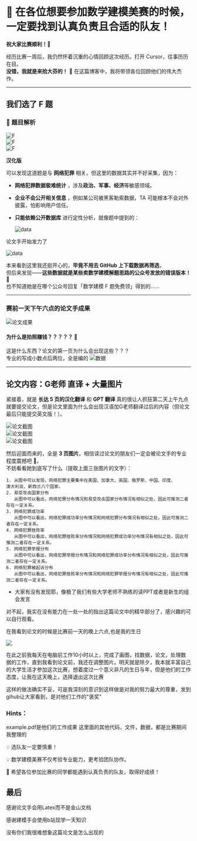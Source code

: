 # 🎯 在各位想要参加数学建模美赛的时候，一定要找到认真负责且合适的队友！  
**祝大家比赛顺利！🎉**
 

经历比赛一周后，我仍然怀着沉重的心情回顾这次经历。打开 Cursor，往事历历在目。  
**没错，我就是来拾大芬的！** 🥲 在这篇博客中，我将带领各位回顾他们的伟大杰作。

---

## 我们选了 F 题  

### 📌 题目解析  

![F](Last_piece_of_shit/Pic/2972747edcd4f9cfe31b5a923837c86.jpg)  
![F](Last_piece_of_shit/Pic/724b794fc7f7871b37e9781ed22495a.jpg)  
![F](Last_piece_of_shit/Pic/acb5098103485b8fdeaf1297efaf4aa.jpg)  

**汉化版**  

可以发现这道题是与 **网络犯罪** 相关，但这里的数据其实并不好采集，因为：  

- **网络犯罪数据极难统计** ，涉及**政治、军事、经济**等敏感领域。  
- **企业不会公开相关信息** ，例如某公司被黑客勒索数据，TA 可能根本不会对外披露，怕影响用户信任。  
- **只能依赖公开数据库**  进行定性分析，就像题中提到的：  

  ![data](Last_piece_of_shit/Pic/data.png)

  

论文手开始发力了  

![data](Last_piece_of_shit/Pic/image1.png)  

本来看到这里我还挺开心的，**毕竟不用去 GitHub 上下载数据再筛选**，  
但后来发现——**这些数据就是某些卖数学建模解题思路的公众号发放的错误版本！** 🫠  
也不知道她是在哪个公众号回复「数学建模 F 题免费领」得到的……

---

### 赛前一天下午六点的论文手成果  

![论文成果](Last_piece_of_shit/Pic/tittle.png)  

####  **为什么是拍照赚钱？？？？？** 🤨  
这是什么东西？论文的第一页为什么会出现这些？？？  
专业的写成小数点后两位，全是编的
![数据](Last_piece_of_shit/Pic/image2.png)  

---

## 论文内容：G老师 直译 + 大量图片  

紧接着，就是 **长达 5 页的汉化翻译** 和 **GPT 翻译**
真的很让人抓狂第二天上午九点就要提交论文，但是论文里面为什么会出现汉语加G老师翻译过后的内容（但论文最后只能提交英文版！）。  

![论文截图](Last_piece_of_shit/Pic/image3.png)  
![论文截图](Last_piece_of_shit/Pic/image4.png)  
![论文截图](Last_piece_of_shit/Pic/image6.png)  

然后迎面而来的，全是 **3 页图片**。相信读过论文的朋友们一定会被论文手的专业程度震撼吧 🫣。  
不妨看看她到底写了什么（提取上面三张图片的文字）：

```plaintext
1. 从图中可以发现，网络犯罪主要集中在美国、加拿大、英国、俄罗斯、中国、印度、
澳大利亚、新西兰八个国家。
2. 易受攻击国家分布
   从图中可以看出，网络犯罪分布情况和易受攻击国家分布情况有相似之处，因此可推测二者存在一定关系。
3. 网络犯罪成功率
   从图中可以看出，网络犯罪成功率分布情况和网络犯罪分布情况有相似之处，因此可推测二者存在一定关系。
4. 网络犯罪挫败率
   从图中可以看出，网络犯罪挫败率分布情况和网络犯罪成功率分布情况有相似之处，因此可推测二者存在一定关系。
5. 网络犯罪举报分布
   从图中可以看出，网络犯罪举报分布情况和网络犯罪成功率分布情况有相似之处，因此可推测二者存在一定关系。
6. 网络犯罪被起诉分布
   从图中可以看出，网络犯罪挫败率分布情况和网络犯罪举报分布情况有相似之处，因此可推测二者存在一定关系。
```
* 大家有没有发现耶，像极了我们有些大学老师不熟练的读PPT或者是新生的组会发言


对不起，我实在没有能力在一处一处的指出这篇论文中的精华部分了，感兴趣的可以自行观看。

在我看到论文的时候是比赛前一天的晚上六点,也是我的生日

![](Last_piece_of_shit\Pic\image5.png)

在此之前我每天在电脑前工作10小时以上，完成了画图，找数据，论文，处理数据的工作，直到我看到论文前，我还在调整图片。明天就是除夕，我本就丰富自己的大学生活才参加这次比赛，想着度过一个意义非凡的生日与年，但是他们的工作态度，让我在这天晚上，选择退出这次比赛


这样的做法确实不妥，可是我深刻的意识到这样做是对我的努力最大的尊重，发到gihub让大家看到，是对他们工作的"褒奖"

### Hints：
example.pdf是他们的工作成果
这里面的其他代码，文件，数据，都是比赛期间我整理的


💡 选队友一定要慎重！

💡 数学建模美赛不仅考验专业能力，更考验团队协作。

🎯 希望各位参加比赛的同学都能遇到认真负责的队友，取得好成绩！

## 最后

感谢论文手会用Latex而不是金山文档

感谢建模手会使用b站现学一天知识

没有你们我很难想象这篇论文是怎么出现的
